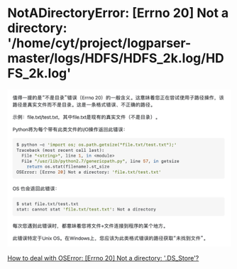 # NotADirectoryError: [Errno 20] Not a directory: '/home/cyt/project/logparser-master/logs/HDFS/HDFS_2k.log/HDFS_2k.log'

![Untitled](NotADirectoryError%20%5BErrno%2020%5D%20Not%20a%20directory%20'%20ho%201941ad6bc0ff46eb86dcf218a6a57116/Untitled.png)

[How to deal with OSError: [Errno 20] Not a directory: '.DS_Store'?](https://stackoverflow.com/questions/41522146/how-to-deal-with-oserror-errno-20-not-a-directory-ds-store)